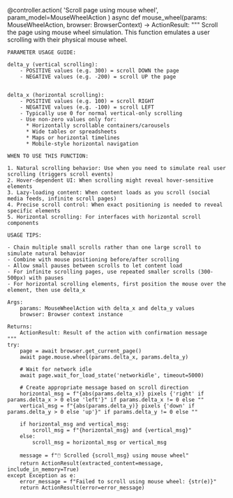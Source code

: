 @controller.action(
    'Scroll page using mouse wheel',
    param_model=MouseWheelAction
)
async def mouse_wheel(params: MouseWheelAction, browser: BrowserContext) -> ActionResult:
    """
    Scroll the page using mouse wheel simulation. This function emulates a user scrolling with their physical mouse wheel.
    
    PARAMETER USAGE GUIDE:
    
    delta_y (vertical scrolling):
        - POSITIVE values (e.g. 300) = scroll DOWN the page
        - NEGATIVE values (e.g. -200) = scroll UP the page
        
    
    delta_x (horizontal scrolling):
        - POSITIVE values (e.g. 100) = scroll RIGHT
        - NEGATIVE values (e.g. -100) = scroll LEFT
        - Typically use 0 for normal vertical-only scrolling
        - Use non-zero values only for:
          * Horizontally scrollable containers/carousels
          * Wide tables or spreadsheets
          * Maps or horizontal timelines
          * Mobile-style horizontal navigation
    
    WHEN TO USE THIS FUNCTION:
    
    1. Natural scrolling behavior: Use when you need to simulate real user scrolling (triggers scroll events)
    2. Hover-dependent UI: When scrolling might reveal hover-sensitive elements
    3. Lazy-loading content: When content loads as you scroll (social media feeds, infinite scroll pages)
    4. Precise scroll control: When exact positioning is needed to reveal specific elements
    5. Horizontal scrolling: For interfaces with horizontal scroll components
    
    USAGE TIPS:
    
    - Chain multiple small scrolls rather than one large scroll to simulate natural behavior
    - Combine with mouse positioning before/after scrolling
    - Allow small pauses between scrolls to let content load
    - For infinite scrolling pages, use repeated smaller scrolls (300-500px) with pauses
    - For horizontal scrolling elements, first position the mouse over the element, then use delta_x
    
    Args:
        params: MouseWheelAction with delta_x and delta_y values
        browser: Browser context instance
    
    Returns:
        ActionResult: Result of the action with confirmation message
    """
    try:
        page = await browser.get_current_page()
        await page.mouse.wheel(params.delta_x, params.delta_y)
        
        # Wait for network idle
        await page.wait_for_load_state('networkidle', timeout=5000)
        
        # Create appropriate message based on scroll direction
        horizontal_msg = f"{abs(params.delta_x)} pixels {'right' if params.delta_x > 0 else 'left'}" if params.delta_x != 0 else ""
        vertical_msg = f"{abs(params.delta_y)} pixels {'down' if params.delta_y > 0 else 'up'}" if params.delta_y != 0 else ""
        
        if horizontal_msg and vertical_msg:
            scroll_msg = f"{horizontal_msg} and {vertical_msg}"
        else:
            scroll_msg = horizontal_msg or vertical_msg
            
        message = f"🖱️ Scrolled {scroll_msg} using mouse wheel"
        return ActionResult(extracted_content=message, include_in_memory=True)
    except Exception as e:
        error_message = f"Failed to scroll using mouse wheel: {str(e)}"
        return ActionResult(error=error_message)